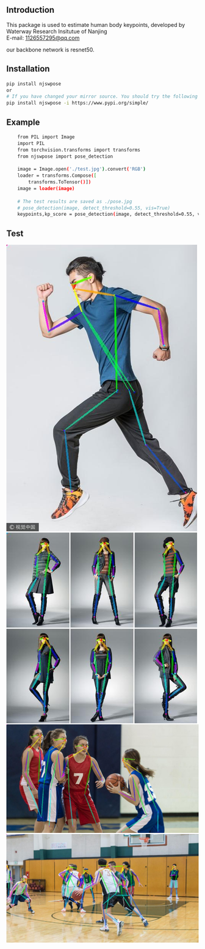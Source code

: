 Introduction
-----
This package is used to estimate human body keypoints, developed by Waterway Research Insitutue of Nanjing  
E-mail: 1126557295@qq.com

our backbone network is resnet50.

Installation
-----

```bash
pip install njswpose
or 
# If you have changed your mirror source. You should try the following command.
pip install njswpose -i https://www.pypi.org/simple/
```

Example
-----

```bash
    from PIL import Image
    import PIL
    from torchvision.transforms import transforms
    from njswpose import pose_detection
    
    image = Image.open('./test.jpg').convert('RGB')
    loader = transforms.Compose([
        transforms.ToTensor()])
    image = loader(image)
    
    # The test results are saved as ./pose.jpg
    # pose_detection(image, detect_threshold=0.55, vis=True)
    keypoints,kp_score = pose_detection(image, detect_threshold=0.55, vis=True)
```
Test
---
![image](https://github.com/ddmm2020/njswpose/blob/master/detection_result/test1_pose.jpg)
![image](https://github.com/ddmm2020/njswpose/blob/master/detection_result/test2_pose.jpg)
![image](https://github.com/ddmm2020/njswpose/blob/master/detection_result/test3_pose.jpg)
![image](https://github.com/ddmm2020/njswpose/blob/master/detection_result/test4_pose.jpg)
